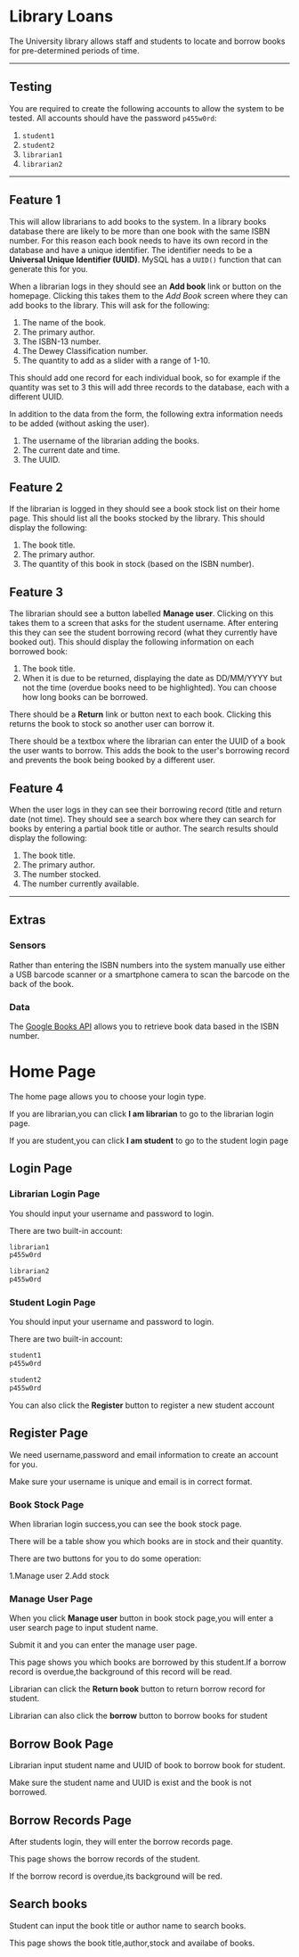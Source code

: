 

# Library Loans

The University library allows staff and students to locate and borrow books for pre-determined periods of time.

---

## Testing

You are required to create the following accounts to allow the system to be tested. All accounts should have the password `p455w0rd`:

1. `student1`
2. `student2`
3. `librarian1`
4. `librarian2`

---

## Feature 1

This will allow librarians to add books to the system. In a library books database there are likely to be more than one book with the same ISBN number. For this reason each book needs to have its own record in the database and have a unique identifier. The identifier needs to be a **Universal Unique Identifier (UUID)**. MySQL has a `UUID()` function that can generate this for you.

When a librarian logs in they should see an **Add book** link or button on the homepage. Clicking this takes them to the _Add Book_ screen where they can add books to the library. This will ask for the following:

1. The name of the book.
2. The primary author.
3. The ISBN-13 number.
4. The Dewey Classification number.
5. The quantity to add as a slider with a range of 1-10.

This should add one record for each individual book, so for example if the quantity was set to 3 this will add three records to the database, each with a different UUID.

In addition to the data from the form, the following extra information needs to be added (without asking the user).

1. The username of the librarian adding the books.
2. The current date and time.
3. The UUID.

## Feature 2

If the librarian is logged in they should see a book stock list on their home page. This should list all the books stocked by the library. This should display the following:

1. The book title.
2. The primary author.
3. The quantity of this book in stock (based on the ISBN number).

## Feature 3

The librarian should see a button labelled **Manage user**. Clicking on this takes them to a screen that asks for the student username. After entering this they can see the student borrowing record (what they currently have booked out). This should display the following information on each borrowed book:

1. The book title.
2. When it is due to be returned, displaying the date as DD/MM/YYYY but not the time (overdue books need to be highlighted). You can choose how long books can be borrowed.

There should be a **Return** link or button next to each book. Clicking this returns the book to stock so another user can borrow it.

There should be a textbox where the librarian can enter the UUID of a book the user wants to borrow. This adds the book to the user's borrowing record and prevents the book being booked by a different user.

## Feature 4

When the user logs in they can see their borrowing record (title and return date (not time). They should see a search box where they can search for books by entering a partial book title or author. The search results should display the following:

1. The book title.
2. The primary author.
3. The number stocked.
4. The number currently available.

---

## Extras

### Sensors

Rather than entering the ISBN numbers into the system manually use either a USB barcode scanner or a smartphone camera to scan the barcode on the back of the book.

### Data

The [Google Books API](https://www.googleapis.com/books/v1/volumes?q=isbn:9780596517748) allows you to retrieve book data based in the ISBN number.

# Home Page

The home page allows you to choose your login type.

If you are librarian,you can click **I am librarian** to go to the librarian login page.

If you are student,you can click **I am student** to go to the student login page

## Login Page

### Librarian Login Page

You should input your username and password to login.

There are two built-in account:

```bash
librarian1
p455w0rd
```

```bash
librarian2
p455w0rd
```

### Student Login Page

You should input your username and password to login.

There are two built-in account:

```bash
student1
p455w0rd
```

```bash
student2
p455w0rd
```

You can also click the **Register** button to register a new student account

## Register Page

We need username,password and email information to create an account for you.

Make sure your username is unique and email is in correct format.

### Book Stock Page

When librarian login success,you can see the book stock page.

There will be a table show you which books are in stock and their quantity.

There are two buttons for you to do some operation:

1.Manage user
2.Add stock

### Manage User Page

When you click **Manage user** button in book stock page,you will enter a user search page to input student name.

Submit it and you can enter the manage user page.

This page shows you which books are borrowed by this student.If a borrow record is overdue,the background of this record will be read.

Librarian can click the **Return book** button to return borrow record for student.

Librarian can also click the **borrow** button to borrow books for student

## Borrow Book Page

Librarian input student name and UUID of book to borrow book for student.

Make sure the student name and UUID is exist and the book is not borrowed.

## Borrow Records Page

After students login, they will enter the borrow records page.

This page shows the borrow records of the student.

If the borrow record is overdue,its background will be red.

## Search books

Student can input the book title or author name to search books.

This page shows the book title,author,stock and availabe of books.
